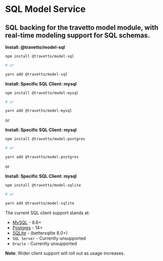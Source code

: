 <!-- This file was generated by @travetto/doc and should not be modified directly -->
<!-- Please modify https://github.com/travetto/travetto/tree/main/module/model-sql/DOC.ts and execute "npx trv doc" to rebuild -->
# SQL Model Service
## SQL backing for the travetto model module, with real-time modeling support for SQL schemas.

**Install: @travetto/model-sql**
```bash
npm install @travetto/model-sql

# or

yarn add @travetto/model-sql
```

**Install: Specific SQL Client: mysql**
```bash
npm install @travetto/model-mysql

# or

yarn add @travetto/model-mysql
```

or 

**Install: Specific SQL Client: mysql**
```bash
npm install @travetto/model-postgres

# or

yarn add @travetto/model-postgres
```

or 

**Install: Specific SQL Client: mysql**
```bash
npm install @travetto/model-sqlite

# or

yarn add @travetto/model-sqlite
```

The current SQL client support stands at:
   
   *  [MySQL](https://www.mysql.com/) - 8.6+
   *  [Postgres](https://postgresql.org) - 14+
   *  [SQLite](https://www.sqlite.org/) - (bettersqlite 8.0+)
   *  `SQL Server` - Currently unsupported
   *  `Oracle` - Currently unsupported

**Note**: Wider client support will roll out as usage increases.
